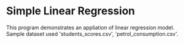 # Simple Linear Regression
This program demonstrates an appliation of linear regression model.
Sample dataset used 'students_scores.csv', 'petrol_consumption.csv'.
